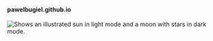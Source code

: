 #### pawelbugiel.github.io

<picture>
  <source media="(prefers-color-scheme: dark)" srcset="https://upload.wikimedia.org/wikipedia/commons/2/21/Southern_Ring_Nebula_by_Webb_Telescope_%282022%29.jpg">
  <source media="(prefers-color-scheme: light)" srcset="https://upload.wikimedia.org/wikipedia/commons/2/21/Southern_Ring_Nebula_by_Webb_Telescope_%282022%29.jpg">
  <img alt="Shows an illustrated sun in light mode and a moon with stars in dark mode." src="https://user-images.githubusercontent.com/25423296/163456779-a8556205-d0a5-45e2-ac17-42d089e3c3f8.png">
</picture>
